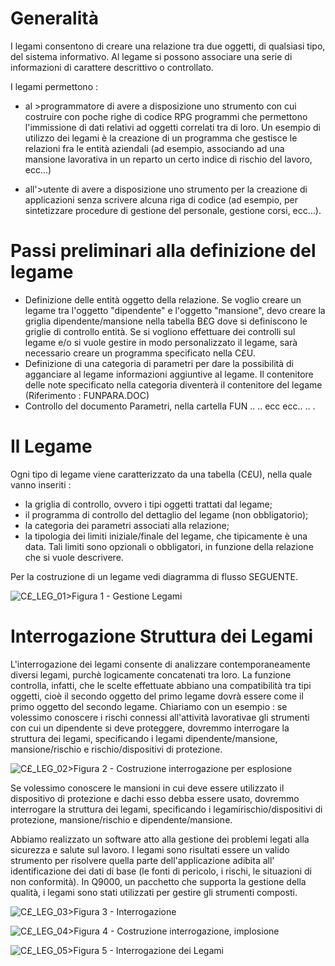 # Generalità
I legami consentono di creare una relazione tra due oggetti, di qualsiasi tipo, del sistema informativo. Al legame si possono associare una serie di informazioni di carattere descrittivo o controllato.

I legami permettono : 

- al >programmatore di avere a disposizione uno strumento con cui costruire con poche righe di codice RPG programmi che permettono l'immissione di dati relativi ad  oggetti correlati tra di loro. Un esempio di utilizzo dei legami è la creazione di un programma che gestisce le relazioni fra le entità aziendali (ad esempio, associando ad una mansione lavorativa in un reparto un certo indice di rischio del lavoro, ecc...)

- all'>utente di avere a disposizione uno strumento per la creazione di applicazioni senza scrivere alcuna riga di codice (ad esempio, per sintetizzare procedure di gestione del personale, gestione corsi, ecc...).


# Passi preliminari alla definizione del legame

- Definizione delle entità oggetto della relazione.
Se voglio creare un legame tra l'oggetto "dipendente" e l'oggetto "mansione", devo creare la griglia dipendente/mansione nella tabella B£G dove si definiscono le griglie di controllo entità.
Se si vogliono effettuare dei controlli sul legame e/o si vuole gestire in modo personalizzato il  legame, sarà necessario creare un programma specificato nella C£U.
- Definizione di una categoria di parametri per dare la possibilità di agganciare al legame informazioni aggiuntive al legame.
Il contenitore delle note specificato nella categoria diventerà il contenitore del legame (Riferimento :  FUNPARA.DOC)
- Controllo del documento Parametri, nella cartella FUN .. .. ecc  ecc.. .. .


# Il Legame
Ogni tipo di legame viene caratterizzato da una tabella (C£U), nella quale vanno inseriti : 

- la griglia di controllo, ovvero i tipi oggetti trattati dal legame;
- il programma di controllo del dettaglio del legame (non obbligatorio);
- la categoria dei parametri associati alla relazione;
- la  tipologia dei limiti iniziale/finale del legame, che tipicamente è una data. Tali limiti sono opzionali o obbligatori, in funzione della relazione che si vuole descrivere.

Per la costruzione di un legame vedi diagramma di flusso SEGUENTE.


![C£_LEG_01](https://doc.smeup.com/immagini/C£LEGA/CX_LEG_01.png)>Figura 1 - Gestione Legami

# Interrogazione Struttura dei Legami
L'interrogazione dei legami consente di analizzare contemporaneamente diversi legami, purchè logicamente concatenati tra loro.
La funzione controlla, infatti, che le scelte effettuate abbiano una compatibilità tra tipi oggetti, cioè il secondo oggetto del primo legame dovrà essere come il primo oggetto del secondo legame. Chiariamo con un esempio :  se volessimo conoscere i rischi connessi all'attività lavorativae gli strumenti con cui un dipendente si deve proteggere, dovremmo interrogare la struttura dei legami, specificando i legami dipendente/mansione, mansione/rischio e rischio/dispositivi di protezione.

![C£_LEG_02](https://doc.smeup.com/immagini/C£LEGA/CX_LEG_02.png)>Figura 2 -  Costruzione interrogazione  per esplosione

Se volessimo conoscere le mansioni in cui deve essere utilizzato il dispositivo di protezione e dachi esso debba essere usato, dovremmo interrogare la struttura dei legami, specificando i legamirischio/dispositivi di protezione, mansione/rischio e dipendente/mansione.

Abbiamo realizzato un software atto alla gestione dei problemi legati alla sicurezza e salute sul lavoro.
I legami sono risultati essere un valido strumento per risolvere quella parte dell'applicazione adibita all' identificazione dei dati di base (le fonti di pericolo, i rischi, le situazioni di non conformità).
In Q9000, un pacchetto che supporta la gestione della qualità, i legami sono stati utilizzati per gestire gli strumenti composti.

![C£_LEG_03](https://doc.smeup.com/immagini/C£LEGA/CX_LEG_03.png)>Figura 3 - Interrogazione

![C£_LEG_04](https://doc.smeup.com/immagini/C£LEGA/CX_LEG_04.png)>Figura 4 - Costruzione interrogazione, implosione

![C£_LEG_05](https://doc.smeup.com/immagini/C£LEGA/CX_LEG_05.png)>Figura 5 - Interrogazione dei Legami
